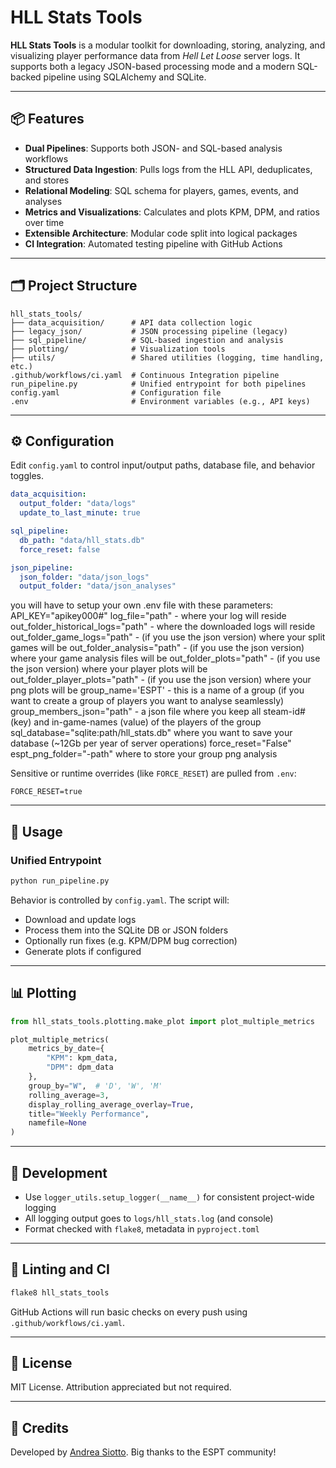 # HLL Stats Tools

**HLL Stats Tools** is a modular toolkit for downloading, storing, analyzing, and visualizing player performance data from _Hell Let Loose_ server logs. It supports both a legacy JSON-based processing mode and a modern SQL-backed pipeline using SQLAlchemy and SQLite.

---

## 📦 Features

- **Dual Pipelines**: Supports both JSON- and SQL-based analysis workflows
- **Structured Data Ingestion**: Pulls logs from the HLL API, deduplicates, and stores
- **Relational Modeling**: SQL schema for players, games, events, and analyses
- **Metrics and Visualizations**: Calculates and plots KPM, DPM, and ratios over time
- **Extensible Architecture**: Modular code split into logical packages
- **CI Integration**: Automated testing pipeline with GitHub Actions

---

## 🗂️ Project Structure

```
hll_stats_tools/
├── data_acquisition/      # API data collection logic
├── legacy_json/           # JSON processing pipeline (legacy)
├── sql_pipeline/          # SQL-based ingestion and analysis
├── plotting/              # Visualization tools
├── utils/                 # Shared utilities (logging, time handling, etc.)
.github/workflows/ci.yaml  # Continuous Integration pipeline
run_pipeline.py            # Unified entrypoint for both pipelines
config.yaml                # Configuration file
.env                       # Environment variables (e.g., API keys)
```

---

## ⚙️ Configuration

Edit `config.yaml` to control input/output paths, database file, and behavior toggles.

```yaml
data_acquisition:
  output_folder: "data/logs"
  update_to_last_minute: true

sql_pipeline:
  db_path: "data/hll_stats.db"
  force_reset: false

json_pipeline:
  json_folder: "data/json_logs"
  output_folder: "data/json_analyses"
```
you will have to setup your own .env file with these parameters:
API_KEY="apikey000#"
log_file="path" - where your log will reside
out_folder_historical_logs="path" - where the downloaded logs will reside
out_folder_game_logs="path" - (if you use the json version) where your split games will be
out_folder_analysis="path" - (if you use the json version) where your game analysis files will be
out_folder_plots="path" - (if you use the json version) where your player plots will be
out_folder_player_plots="path" - (if you use the json version) where your png plots will be
group_name='ESPT' - this is a name of a group (if you want to create a group of players you want to analyse seamlessly)
group_members_json="path" - a json file where you keep all steam-id# (key) and in-game-names (value) of the players of the group
sql_database="sqlite:path/hll_stats.db" where you want to save your database (~12Gb per year of server operations)
force_reset="False"
espt_png_folder="-path" where to store your group png analysis

Sensitive or runtime overrides (like `FORCE_RESET`) are pulled from `.env`:

```env
FORCE_RESET=true
```

---

## 🚀 Usage

### Unified Entrypoint

```bash
python run_pipeline.py
```

Behavior is controlled by `config.yaml`. The script will:
- Download and update logs
- Process them into the SQLite DB or JSON folders
- Optionally run fixes (e.g. KPM/DPM bug correction)
- Generate plots if configured

---

## 📊 Plotting

```python
from hll_stats_tools.plotting.make_plot import plot_multiple_metrics

plot_multiple_metrics(
    metrics_by_date={
        "KPM": kpm_data,
        "DPM": dpm_data
    },
    group_by="W",  # 'D', 'W', 'M'
    rolling_average=3,
    display_rolling_average_overlay=True,
    title="Weekly Performance",
    namefile=None
)
```

---

## 🧪 Development

- Use `logger_utils.setup_logger(__name__)` for consistent project-wide logging
- All logging output goes to `logs/hll_stats.log` (and console)
- Format checked with `flake8`, metadata in `pyproject.toml`

---

## 🧼 Linting and CI

```bash
flake8 hll_stats_tools
```

GitHub Actions will run basic checks on every push using `.github/workflows/ci.yaml`.

---

## 📄 License

MIT License. Attribution appreciated but not required.

---

## 🙌 Credits

Developed by [Andrea Siotto](https://github.com/SiottoTamat).
Big thanks to the ESPT community!